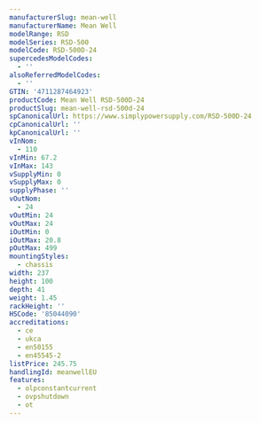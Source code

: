 ```yaml
---
manufacturerSlug: mean-well
manufacturerName: Mean Well
modelRange: RSD
modelSeries: RSD-500
modelCode: RSD-500D-24
supercedesModelCodes:
  - ''
alsoReferredModelCodes:
  - ''
GTIN: '4711287464923'
productCode: Mean Well RSD-500D-24
productSlug: mean-well-rsd-500d-24
spCanonicalUrl: https://www.simplypowersupply.com/RSD-500D-24
cpCanonicalUrl: ''
kpCanonicalUrl: ''
vInNom:
  - 110
vInMin: 67.2
vInMax: 143
vSupplyMin: 0
vSupplyMax: 0
supplyPhase: ''
vOutNom:
  - 24
vOutMin: 24
vOutMax: 24
iOutMin: 0
iOutMax: 20.8
pOutMax: 499
mountingStyles:
  - chassis
width: 237
height: 100
depth: 41
weight: 1.45
rackHeight: ''
HSCode: '85044090'
accreditations:
  - ce
  - ukca
  - en50155
  - en45545-2
listPrice: 245.75
handlingId: meanwellEU
features:
  - olpconstantcurrent
  - ovpshutdown
  - ot
---
```


